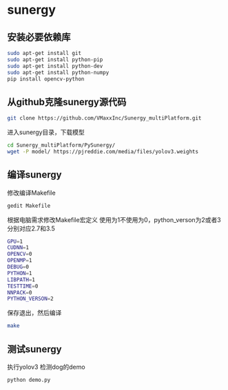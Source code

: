# sunergy

## 安装必要依赖库
```bash
sudo apt-get install git
sudo apt-get install python-pip
sudo apt-get install python-dev
sudo apt-get install python-numpy
pip install opencv-python
```

## 从github克隆sunergy源代码
```bash
git clone https://github.com/VMaxxInc/Sunergy_multiPlatform.git
```

进入sunergy目录，下载模型
```bash
cd Sunergy_multiPlatform/PySunergy/
wget -P model/ https://pjreddie.com/media/files/yolov3.weights
```

## 编译sunergy
修改编译Makefile
```bash
gedit Makefile
```

根据电脑需求修改Makefile宏定义
使用为1不使用为0，python_verson为2或者3分别对应2.7和3.5
```bash
GPU=1
CUDNN=1
OPENCV=0
OPENMP=1
DEBUG=0
PYTHON=1
LIBPATH=1
TESTTIME=0
NNPACK=0
PYTHON_VERSON=2
```

保存退出，然后编译
```bash
make
```

## 测试sunergy
执行yolov3 检测dog的demo
```bash
python demo.py
```



